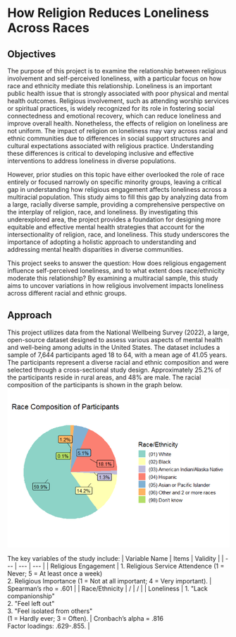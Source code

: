 # How Religion Reduces Loneliness Across Races

## Objectives
  The purpose of this project is to examine the relationship between religious involvement and self-perceived loneliness, with a particular focus on how race and ethnicity mediate this relationship. Loneliness is an important public health issue that is strongly associated with poor physical and mental health outcomes. Religious involvement, such as attending worship services or spiritual practices, is widely recognized for its role in fostering social connectedness and emotional recovery, which can reduce loneliness and improve overall health. Nonetheless, the effects of religion on loneliness are not uniform. The impact of religion on loneliness may vary across racial and ethnic communities due to differences in social support structures and cultural expectations associated with religious practice. Understanding these differences is critical to developing inclusive and effective interventions to address loneliness in diverse populations.

  However, prior studies on this topic have either overlooked the role of race entirely or focused narrowly on specific minority groups, leaving a critical gap in understanding how religious engagement affects loneliness across a multiracial population. This study aims to fill this gap by analyzing data from a large, racially diverse sample, providing a comprehensive perspective on the interplay of religion, race, and loneliness. By investigating this underexplored area, the project provides a foundation for designing more equitable and effective mental health strategies that account for the intersectionality of religion, race, and loneliness. This study underscores the importance of adopting a holistic approach to understanding and addressing mental health disparities in diverse communities.
  
  This project seeks to answer the question: How does religious engagement influence self-perceived loneliness, and to what extent does race/ethnicity moderate this relationship? By examining a multiracial sample, this study aims to uncover variations in how religious involvement impacts loneliness across different racial and ethnic groups.

## Approach
  This project utilizes data from the National Wellbeing Survey (2022), a large, open-source dataset designed to assess various aspects of mental health and well-being among adults in the United States. The dataset includes a sample of 7,644 participants aged 18 to 64, with a mean age of 41.05 years. The participants represent a diverse racial and ethnic composition and were selected through a cross-sectional study design. Approximately 25.2% of the participants reside in rural areas, and 48% are male. The racial composition of the participants is shown in the graph below.
![Pie chart of participants' racial composition](MyProject_files/figure-gfm/unnamed-chunk-2-1.png)
  
  The key variables of the study include:
| Variable Name | Items | Validity |
| --- | --- | --- |
| Religious Engagement | 1. Religious Service Attendence (1 = Never; 5 = At least once a week) <br> 2. Religious Importance (1 = Not at all important; 4 = Very important). | Spearman’s rho = .601 |
| Race/Ethnicity | / | / |
| Loneliness | 1. "Lack companionship" <br> 2. "Feel left out" <br> 3. "Feel isolated from others" <br> (1 = Hardly ever; 3 = Often). | Cronbach’s alpha = .816 <br> Factor loadings: .629-.855. |
